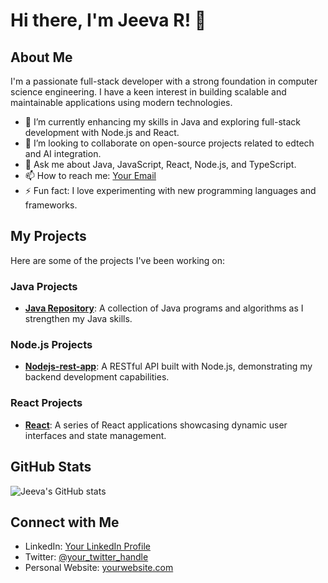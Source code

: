 # Hi there, I'm Jeeva R! 👋

## About Me

I'm a passionate full-stack developer with a strong foundation in computer science engineering. I have a keen interest in building scalable and maintainable applications using modern technologies.

- 🌱 I’m currently enhancing my skills in Java and exploring full-stack development with Node.js and React.
- 👯 I’m looking to collaborate on open-source projects related to edtech and AI integration.
- 💬 Ask me about Java, JavaScript, React, Node.js, and TypeScript.
- 📫 How to reach me: [Your Email](mailto:your.email@example.com)
- ⚡ Fun fact: I love experimenting with new programming languages and frameworks.

## My Projects

Here are some of the projects I've been working on:

### Java Projects

- **[Java Repository](https://github.com/jeeva-2311/Java)**: A collection of Java programs and algorithms as I strengthen my Java skills.

### Node.js Projects

- **[Nodejs-rest-app](https://github.com/jeeva-2311/Nodejs-rest-app)**: A RESTful API built with Node.js, demonstrating my backend development capabilities.

### React Projects

- **[React](https://github.com/jeeva-2311/React)**: A series of React applications showcasing dynamic user interfaces and state management.

## GitHub Stats

![Jeeva's GitHub stats](https://github-readme-stats.vercel.app/api?username=jeeva-2311&show_icons=true&theme=radical)

## Connect with Me

- LinkedIn: [Your LinkedIn Profile](https://www.linkedin.com/in/your-profile)
- Twitter: [@your_twitter_handle](https://twitter.com/your_twitter_handle)
- Personal Website: [yourwebsite.com](https://yourwebsite.com)

